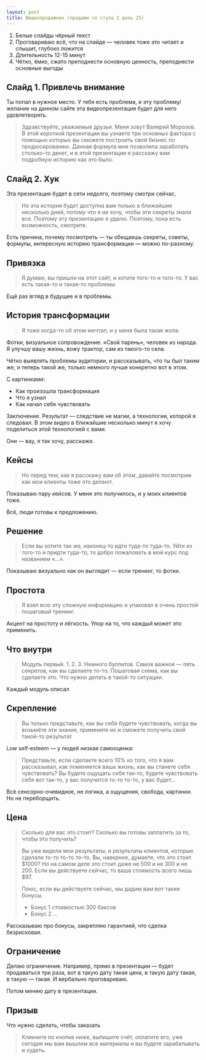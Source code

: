 ```yaml
---
layout: post
title: Видеопродажник (продажи со стула 2 день 25)
---
```


1. Белые слайды чёрный текст
2. Проговариваю всё, что на слайде — человек тоже это читает и слышит, глубоко ложится
3. Длительность 12-15 минут
4. Чётко, ёмко, сжато преподнести основную ценность, преподнести основные выгоды

## Слайд 1. Привлечь внимание

Ты попал в нужное место. У тебя есть проблема, и эту проблему/желание на данном сайте эта видеопрезентация будет для него удовлетворять.

> Здравствуйте, уважаемые друзья. Меня зовут Валерий Морозов. В этой короткой презентации вы узнаете три основных фактора с помощью которых вы сможете построить свой бизнес по продюсированию. Данная формула мне позволила заработать столько-то денег, и в этой презентации я расскажу вам подробную историю как это было.

## Слайд 2. Хук

Эта презентация будет в сети недолго, поэтому смотри сейчас.

> Но эта история будет доступна вам только в ближайшие несколько дней, потому что я не хочу, чтобы эти секреты знали все. Поэтому эту презентацию я удалю. Поэтому, пока есть возможность, смотрите.

Есть причина, почему посмотреть — ты обещаешь секреты, советы, формулы, интересную историю трансформации — можно по-разному.

## Привязка

> Я думаю, вы пришли на этот сайт, и хотите того-то и того-то. У вас есть такая-то и такая-то проблемы

Ещё раз вгляд в будущее и в проблемы.

## История трансформации

> Я тоже когда-то об этом мечтал, и у меня была такая жопа.

Фотки, визуальное сопровождение. «Свой парень», человек из народа. Я улучшу вашу жизнь, вожу трактор, сам из такого-то села.

Чётко выявлять проблемы аудитории, и рассказывать, что ты был таким же, и теперь такой же, только немного лучше конкретно вот в этом.

С картинками:

- Как произошла трансформация
- Что я узнал
- Как начал себя чувствовать

Заключение. Результат — следствие не магии, а технологии, которой я следовал. В этом видео в ближайшие несколько минут я хочу поделиться этой технологией с вами.

Они — вау, я так хочу, расскажи.

## Кейсы

> Но перед тем, как я расскажу вам об этом, давайте посмотрим как мои клиенты тоже это делают.

Показываю пару кейсов. У меня это получилось, и у моих клиентов тоже.

Всё, люди готовы к предложению.

## Решение

> Если вы хотите так же, наконец-то идти туда-то туда-то. Уйти из того-то и придти туда-то, то добро пожаловать в мой курс под названием «...».

Показываю визуально как он выглядит — если тренинг, то фотки.

## Простота

> Я взял всю эту сложную информацию и упаковал в очень простой пошаговый тренинг.

Акцент на простоту и лёгкость. Упор на то, что каждый может это применить.

## Что внутри

> Модуль первый. 1. 2. 3. Немного буллитов.
> Самое важное — пять секретов, как вы сделаете то-то. Пошаговая схема, как вы сделаете это. Что нужно делать в такой-то ситуации.

Каждый модуль описал

## Скрепление

> Вы только представьте, как вы себя будете чувствовать, когда вы возьмёте эти знания, примените их и сможете получить свой такой-то результат

Low self-esteem — у людей низкая самооценка:

> Представьте, если сделаете всего 10% из того, что я вам рассказывал, как поменяется ваша жизнь, как вы станете себя чувствовать? Вы будете ощущать себя так-то, будете чувствовать себя вот так-то, у вас получится то-то то-то, у вас будет...

Всё сенсорно-очевидное, не логика, а ощущения, свобода, картинки. Но не переборщить.

## Цена

> Сколько для вас это стоит? Сколько вы готовы заплатить за то, чтобы это получить?
> 
> Вы уже видели мои результаты, и результаты клиентов, которые сделали то-то то-то то-то. Вы, наверное, думаете, что это стоит $1000? Но на самом деле это стоит даже не 500 и не 300 и не 200. Если вы действуете сейчас, то ваша стоимость всего лишь $97.
> 
> Плюс, если вы действуете сейчас, мы дадим вам вот такие бонусы.
> 
> - Бонус 1 стоимостью 300 баксов
> - Бонус 2 ...

Рассказываю про бонусы, закрепляю гарантией, что сделка безрисковая.

## Ограничение

Делаю ограничение. Например, прямо в презентации — будет продаваться три раза, вот в такую дату такая цена, в такую дату такая, в такую — такая. И вербально проговариваю.

Потом меняю дату в презентации.

## Призыв

Что нужно сделать, чтобы заказать

> Кликните по кнопке ниже, выпишите счёт, оплатите его, уже сегодня мы вам вышлем все материалы и вы будете зарабатывать и худеть.

